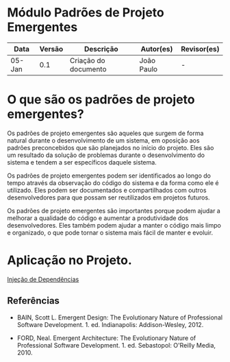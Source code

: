 # Módulo Padrões de Projeto Emergentes

| Data   | Versão | Descrição            | Autor(es)  | Revisor(es) |
| ------ | ------ | -------------------- | ---------- | ----------- |
| 05-Jan | 0.1    | Criação do documento | João Paulo | -           |

# O que são os padrões de projeto emergentes?

Os padrões de projeto emergentes são aqueles que surgem de forma natural durante o desenvolvimento de um sistema, em oposição aos padrões preconcebidos que são planejados no início do projeto. Eles são um resultado da solução de problemas durante o desenvolvimento do sistema e tendem a ser específicos daquele sistema.

Os padrões de projeto emergentes podem ser identificados ao longo do tempo através da observação do código do sistema e da forma como ele é utilizado. Eles podem ser documentados e compartilhados com outros desenvolvedores para que possam ser reutilizados em projetos futuros.

Os padrões de projeto emergentes são importantes porque podem ajudar a melhorar a qualidade do código e aumentar a produtividade dos desenvolvedores. Eles também podem ajudar a manter o código mais limpo e organizado, o que pode tornar o sistema mais fácil de manter e evoluir.

# Aplicação no Projeto.

[Injeção de Dependências](../PadroesDeProjeto/emergente/injecao-de-dependencias.md)

## Referências

- BAIN, Scott L. Emergent Design: The Evolutionary Nature of Professional Software Development. 1. ed. Indianapolis: Addison-Wesley, 2012.

- FORD, Neal. Emergent Architecture: The Evolutionary Nature of Professional Software Development. 1. ed. Sebastopol: O'Reilly Media, 2010.

